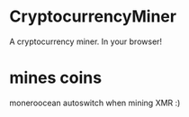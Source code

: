 # CryptocurrencyMiner
A cryptocurrency miner. In your browser!
# mines coins
moneroocean autoswitch when mining XMR :)
